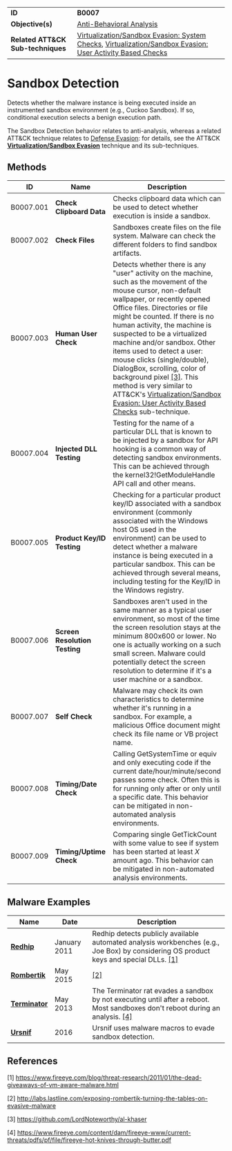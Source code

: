|||
|---|---|
|**ID**|**B0007**|
|**Objective(s)**|[Anti-Behavioral Analysis](https://github.com/MBCProject/mbc-markdown/tree/master/anti-behavioral-analysis)|
|**Related ATT&CK Sub-techniques**|[Virtualization/Sandbox Evasion: System Checks](https://attack.mitre.org/techniques/T1497/001/), [Virtualization/Sandbox Evasion: User Activity Based Checks](https://attack.mitre.org/techniques/T1497/002/)|


Sandbox Detection
=================
Detects whether the malware instance is being executed inside an instrumented sandbox environment (e.g., Cuckoo Sandbox). If so, conditional execution selects a benign execution path.

The Sandbox Detection behavior relates to anti-analysis, whereas a related ATT&CK technique relates to [Defense Evasion](https://github.com/MBCProject/mbc-markdown/tree/master/defense-evasion): for details, see the ATT&CK [**Virtualization/Sandbox Evasion**](https://attack.mitre.org/techniques/T1497/) technique and its sub-techniques.

Methods
-------
|ID|Name|Description|
|---|---|---|
|B0007.001|**Check Clipboard Data**|Checks clipboard data which can be used to detect whether execution is inside a sandbox.|
|B0007.002|**Check Files**|Sandboxes create files on the file system. Malware can check the different folders to find sandbox artifacts.|
|B0007.003|**Human User Check**|Detects whether there is any "user" activity on the machine, such as the movement of the mouse cursor, non-default wallpaper, or recently opened Office files. Directories or file might be counted. If there is no human activity, the machine is suspected to be a virtualized machine and/or sandbox. Other items used to detect a user: mouse clicks (single/double), DialogBox, scrolling, color of background pixel [[3]](#3). This method is very similar to ATT&CK's [Virtualization/Sandbox Evasion: User Activity Based Checks](https://attack.mitre.org/techniques/T1497/002/) sub-technique.|
|B0007.004|**Injected DLL Testing**|Testing for the name of a particular DLL that is known to be injected by a sandbox for API hooking is a common way of detecting sandbox environments. This can be achieved through the kernel32!GetModuleHandle API call and other means.|
|B0007.005|**Product Key/ID Testing**|Checking for a particular product key/ID associated with a sandbox environment (commonly associated with the Windows host OS used in the environment) can be used to detect whether a malware instance is being executed in a particular sandbox. This can be achieved through several means, including testing for the Key/ID in the Windows registry.|
|B0007.006|**Screen Resolution Testing**|Sandboxes aren't used in the same manner as a typical user environment, so most of the time the screen resolution stays at the minimum 800x600 or lower. No one is actually working on a such small screen. Malware could potentially detect the screen resolution to determine if it's a user machine or a sandbox.|
|B0007.007|**Self Check**|Malware may check its own characteristics to determine whether it's running in a sandbox. For example, a malicious Office document might check its file name or VB project name.|
|B0007.008|**Timing/Date Check**|Calling GetSystemTime or equiv and only executing code if the current date/hour/minute/second passes some check. Often this is for running only after or only until a specific date. This behavior can be mitigated in non-automated analysis environments.|
|B0007.009|**Timing/Uptime Check**|Comparing single GetTickCount with some value to see if system has been started at least *X* amount ago. This behavior can be mitigated in non-automated analysis environments.|

Malware Examples
----------------
|Name|Date|Description|
|---|---|---|
|[**Redhip**](https://github.com/MBCProject/mbc-markdown/blob/master/xample-malware/redhip.md)|January 2011|Redhip detects publicly available automated analysis workbenches (e.g., Joe Box) by considering OS product keys and special DLLs. [[1]](#1)|
|[**Rombertik**](https://github.com/MBCProject/mbc-markdown/blob/master/xample-malware/rombertik.md)|May 2015|[[2]](#2)|
|[**Terminator**](https://github.com/MBCProject/mbc-markdown/blob/master/xample-malware/terminator.md)|May 2013|The Terminator rat evades a sandbox by not executing until after a reboot. Most sandboxes don't reboot during an analysis. [[4]](#4)|
|[**Ursnif**](https://github.com/MBCProject/mbc-markdown/blob/master/xample-malware/ursnif.md)|2016|Ursnif uses malware macros to evade sandbox detection.|

References
----------
<a name="1">[1]</a> https://www.fireeye.com/blog/threat-research/2011/01/the-dead-giveaways-of-vm-aware-malware.html 
 
<a name="2">[2]</a> http://labs.lastline.com/exposing-rombertik-turning-the-tables-on-evasive-malware

<a name="3">[3]</a> https://github.com/LordNoteworthy/al-khaser

<a name="4">[4]</a> https://www.fireeye.com/content/dam/fireeye-www/current-threats/pdfs/pf/file/fireeye-hot-knives-through-butter.pdf
